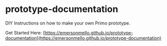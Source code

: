 prototype-documentation
=======================

DIY Instructions on how to make your own Primo prototype.

Get Started Here: [https://emersonmello.github.io/prototype-documentation](https://emersonmello.github.io/prototype-documentation)
